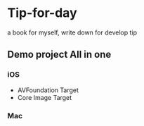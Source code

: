 # Tip-for-day
a book for myself, write down for develop tip

## Demo project All in one 
### iOS 
* AVFoundation Target
* Core Image Target

### Mac 